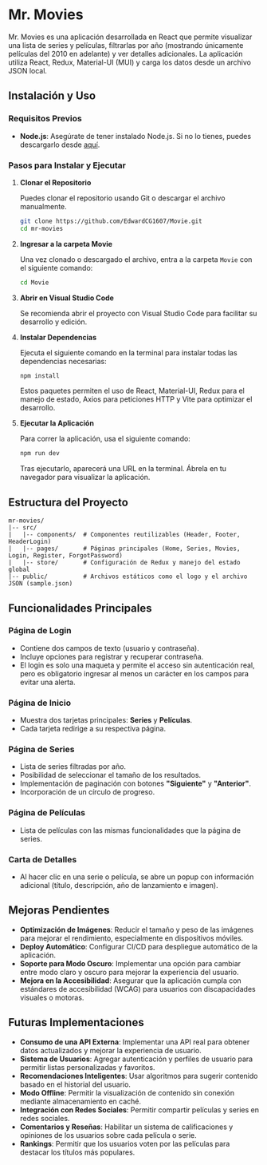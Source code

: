 # Mr. Movies

Mr. Movies es una aplicación desarrollada en React que permite visualizar una lista de series y películas, filtrarlas por año (mostrando únicamente películas del 2010 en adelante) y ver detalles adicionales. La aplicación utiliza React, Redux, Material-UI (MUI) y carga los datos desde un archivo JSON local.

## Instalación y Uso

### Requisitos Previos
- **Node.js**: Asegúrate de tener instalado Node.js. Si no lo tienes, puedes descargarlo desde [aquí](https://nodejs.org/).

### Pasos para Instalar y Ejecutar

1. **Clonar el Repositorio**
   
   Puedes clonar el repositorio usando Git o descargar el archivo manualmente.

   ```sh
   git clone https://github.com/EdwardCG1607/Movie.git
   cd mr-movies
   ```

2. **Ingresar a la carpeta Movie**
   
   Una vez clonado o descargado el archivo, entra a la carpeta `Movie` con el siguiente comando:

   ```sh
   cd Movie
   ```

3. **Abrir en Visual Studio Code**
   
   Se recomienda abrir el proyecto con Visual Studio Code para facilitar su desarrollo y edición.

4. **Instalar Dependencias**
   
   Ejecuta el siguiente comando en la terminal para instalar todas las dependencias necesarias:
   
   ```sh
   npm install
   ```
   
   Estos paquetes permiten el uso de React, Material-UI, Redux para el manejo de estado, Axios para peticiones HTTP y Vite para optimizar el desarrollo.

5. **Ejecutar la Aplicación**
   
   Para correr la aplicación, usa el siguiente comando:
   
   ```sh
   npm run dev
   ```
   
   Tras ejecutarlo, aparecerá una URL en la terminal. Ábrela en tu navegador para visualizar la aplicación.

## Estructura del Proyecto

```
mr-movies/
|-- src/
|   |-- components/  # Componentes reutilizables (Header, Footer, HeaderLogin)
|   |-- pages/       # Páginas principales (Home, Series, Movies, Login, Register, ForgotPassword)
|   |-- store/       # Configuración de Redux y manejo del estado global
|-- public/          # Archivos estáticos como el logo y el archivo JSON (sample.json)
```

## Funcionalidades Principales

### **Página de Login**
- Contiene dos campos de texto (usuario y contraseña).
- Incluye opciones para registrar y recuperar contraseña.
- El login es solo una maqueta y permite el acceso sin autenticación real, pero es obligatorio ingresar al menos un carácter en los campos para evitar una alerta.

### **Página de Inicio**
- Muestra dos tarjetas principales: **Series** y **Películas**.
- Cada tarjeta redirige a su respectiva página.

### **Página de Series**
- Lista de series filtradas por año.
- Posibilidad de seleccionar el tamaño de los resultados.
- Implementación de paginación con botones **"Siguiente"** y **"Anterior"**.
- Incorporación de un círculo de progreso.

### **Página de Películas**
- Lista de películas con las mismas funcionalidades que la página de series.

### **Carta de Detalles**
- Al hacer clic en una serie o película, se abre un popup con información adicional (título, descripción, año de lanzamiento e imagen).

## Mejoras Pendientes

- **Optimización de Imágenes**: Reducir el tamaño y peso de las imágenes para mejorar el rendimiento, especialmente en dispositivos móviles.
- **Deploy Automático**: Configurar CI/CD para despliegue automático de la aplicación.
- **Soporte para Modo Oscuro**: Implementar una opción para cambiar entre modo claro y oscuro para mejorar la experiencia del usuario.
- **Mejora en la Accesibilidad**: Asegurar que la aplicación cumpla con estándares de accesibilidad (WCAG) para usuarios con discapacidades visuales o motoras.

## Futuras Implementaciones

- **Consumo de una API Externa**: Implementar una API real para obtener datos actualizados y mejorar la experiencia de usuario.
- **Sistema de Usuarios**: Agregar autenticación y perfiles de usuario para permitir listas personalizadas y favoritos.
- **Recomendaciones Inteligentes**: Usar algoritmos para sugerir contenido basado en el historial del usuario.
- **Modo Offline**: Permitir la visualización de contenido sin conexión mediante almacenamiento en caché.
- **Integración con Redes Sociales**: Permitir compartir películas y series en redes sociales.
- **Comentarios y Reseñas**: Habilitar un sistema de calificaciones y opiniones de los usuarios sobre cada película o serie.
- **Rankings**: Permitir que los usuarios voten por las películas para destacar los títulos más populares.

